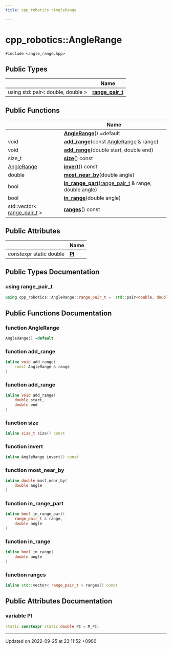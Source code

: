```yaml
---
title: cpp_robotics::AngleRange

---
```


# cpp_robotics::AngleRange






`#include <angle_range.hpp>`

## Public Types

|                | Name           |
| -------------- | -------------- |
| using std::pair< double, double > | **[range_pair_t](/cpp_robotics_core/doxybook/Classes/classcpp__robotics_1_1AngleRange/#using-range-pair-t)**  |

## Public Functions

|                | Name           |
| -------------- | -------------- |
| | **[AngleRange](/cpp_robotics_core/doxybook/Classes/classcpp__robotics_1_1AngleRange/#function-anglerange)**() =default |
| void | **[add_range](/cpp_robotics_core/doxybook/Classes/classcpp__robotics_1_1AngleRange/#function-add-range)**(const [AngleRange](/cpp_robotics_core/doxybook/Classes/classcpp__robotics_1_1AngleRange/) & range) |
| void | **[add_range](/cpp_robotics_core/doxybook/Classes/classcpp__robotics_1_1AngleRange/#function-add-range)**(double start, double end) |
| size_t | **[size](/cpp_robotics_core/doxybook/Classes/classcpp__robotics_1_1AngleRange/#function-size)**() const |
| [AngleRange](/cpp_robotics_core/doxybook/Classes/classcpp__robotics_1_1AngleRange/) | **[invert](/cpp_robotics_core/doxybook/Classes/classcpp__robotics_1_1AngleRange/#function-invert)**() const |
| double | **[most_near_by](/cpp_robotics_core/doxybook/Classes/classcpp__robotics_1_1AngleRange/#function-most-near-by)**(double angle) |
| bool | **[in_range_part](/cpp_robotics_core/doxybook/Classes/classcpp__robotics_1_1AngleRange/#function-in-range-part)**([range_pair_t](/cpp_robotics_core/doxybook/Classes/classcpp__robotics_1_1AngleRange/#using-range-pair-t) & range, double angle) |
| bool | **[in_range](/cpp_robotics_core/doxybook/Classes/classcpp__robotics_1_1AngleRange/#function-in-range)**(double angle) |
| std::vector< [range_pair_t](/cpp_robotics_core/doxybook/Classes/classcpp__robotics_1_1AngleRange/#using-range-pair-t) > | **[ranges](/cpp_robotics_core/doxybook/Classes/classcpp__robotics_1_1AngleRange/#function-ranges)**() const |

## Public Attributes

|                | Name           |
| -------------- | -------------- |
| constexpr static double | **[PI](/cpp_robotics_core/doxybook/Classes/classcpp__robotics_1_1AngleRange/#variable-pi)**  |

## Public Types Documentation

### using range_pair_t

```cpp
using cpp_robotics::AngleRange::range_pair_t =  std::pair<double, double>;
```


## Public Functions Documentation

### function AngleRange

```cpp
AngleRange() =default
```


### function add_range

```cpp
inline void add_range(
    const AngleRange & range
)
```


### function add_range

```cpp
inline void add_range(
    double start,
    double end
)
```


### function size

```cpp
inline size_t size() const
```


### function invert

```cpp
inline AngleRange invert() const
```


### function most_near_by

```cpp
inline double most_near_by(
    double angle
)
```


### function in_range_part

```cpp
inline bool in_range_part(
    range_pair_t & range,
    double angle
)
```


### function in_range

```cpp
inline bool in_range(
    double angle
)
```


### function ranges

```cpp
inline std::vector< range_pair_t > ranges() const
```


## Public Attributes Documentation

### variable PI

```cpp
static constexpr static double PI = M_PI;
```


-------------------------------

Updated on 2022-09-25 at 23:11:52 +0900